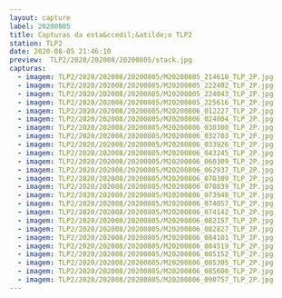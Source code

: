 ```yaml
---
layout: capture
label: 20200805
title: Capturas da esta&ccedil;&atilde;o TLP2
station: TLP2
date: 2020-08-05 21:46:10
preview:  TLP2/2020/202008/20200805/stack.jpg
capturas:
  - imagem: TLP2/2020/202008/20200805/M20200805_214610_TLP_2P.jpg
  - imagem: TLP2/2020/202008/20200805/M20200805_222402_TLP_2P.jpg
  - imagem: TLP2/2020/202008/20200805/M20200805_224043_TLP_2P.jpg
  - imagem: TLP2/2020/202008/20200805/M20200805_225616_TLP_2P.jpg
  - imagem: TLP2/2020/202008/20200805/M20200806_012227_TLP_2P.jpg
  - imagem: TLP2/2020/202008/20200805/M20200806_024804_TLP_2P.jpg
  - imagem: TLP2/2020/202008/20200805/M20200806_030300_TLP_2P.jpg
  - imagem: TLP2/2020/202008/20200805/M20200806_032703_TLP_2P.jpg
  - imagem: TLP2/2020/202008/20200805/M20200806_033926_TLP_2P.jpg
  - imagem: TLP2/2020/202008/20200805/M20200806_043245_TLP_2P.jpg
  - imagem: TLP2/2020/202008/20200805/M20200806_060309_TLP_2P.jpg
  - imagem: TLP2/2020/202008/20200805/M20200806_062937_TLP_2P.jpg
  - imagem: TLP2/2020/202008/20200805/M20200806_070309_TLP_2P.jpg
  - imagem: TLP2/2020/202008/20200805/M20200806_070839_TLP_2P.jpg
  - imagem: TLP2/2020/202008/20200805/M20200806_073948_TLP_2P.jpg
  - imagem: TLP2/2020/202008/20200805/M20200806_074057_TLP_2P.jpg
  - imagem: TLP2/2020/202008/20200805/M20200806_074142_TLP_2P.jpg
  - imagem: TLP2/2020/202008/20200805/M20200806_082157_TLP_2P.jpg
  - imagem: TLP2/2020/202008/20200805/M20200806_082827_TLP_2P.jpg
  - imagem: TLP2/2020/202008/20200805/M20200806_084101_TLP_2P.jpg
  - imagem: TLP2/2020/202008/20200805/M20200806_084519_TLP_2P.jpg
  - imagem: TLP2/2020/202008/20200805/M20200806_085152_TLP_2P.jpg
  - imagem: TLP2/2020/202008/20200805/M20200806_085305_TLP_2P.jpg
  - imagem: TLP2/2020/202008/20200805/M20200806_085600_TLP_2P.jpg
  - imagem: TLP2/2020/202008/20200805/M20200806_090757_TLP_2P.jpg
---
```

